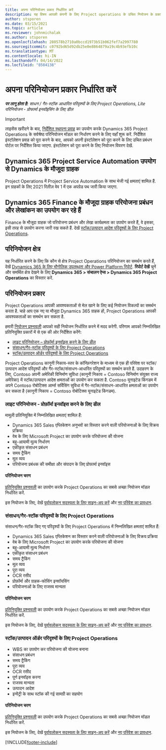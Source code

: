 ```yaml
---
title: अपना परिनियोजन प्रकार निर्धारित करें
description: यह विषय आपकी कंपनी के लिए Project operations के उचित नियोजन के प्रकार को निर्धारित करने में आपकी मदद करने हेतु जानकारी प्रदान करता है.
author: stsporen
ms.date: 03/15/2021
ms.topic: article
ms.reviewer: johnmichalak
ms.author: stsporen
ms.openlocfilehash: 280578b2710a0bccd1973b51b062fef7a2997780
ms.sourcegitcommit: c0792bd65d92db25e0e8864879a19c4b93efb10c
ms.translationtype: MT
ms.contentlocale: hi-IN
ms.lasthandoff: 04/14/2022
ms.locfileid: "8584138"
---
```

# <a name="determine-your-deployment-type"></a>अपना परिनियोजन प्रकार निर्धारित करें

_**पर लागू होता है:** साधन / गैर-स्टॉक आधारित परिदृश्यों के लिए Project Operations, Lite परिनियोजन - प्रोफार्मा इनवॉइसिंग के लिए डील_

> [!IMPORTANT]
> लाइसेंस खरीदने के बाद, [निर्देशित स्थापना प्रवाह](https://aka.ms/provisionprojectoperations) का उपयोग करके Dynamics 365 Project Operations के सर्वश्रेष्ठ परिनियोजन मॉडल का निर्धारण करने के लिए यहाँ शुरू करें.
> निर्देशित इंस्टॉलेशन प्रवाह को पूरा करने के बाद, आपको अपनी इंस्टॉलेशन को पूरा करने के लिए उचित प्रबंधन पोर्टल पर निर्देशित किया जाएगा. इंस्टॉलेशन को पूरा करने के लिए नियोजन विवरण देखें.


## <a name="existing-customers-of-dynamics-using-dynamics-365-project-service-automation"></a>Dynamics 365 Project Service Automation उपयोग से Dynamics के मौजूदा ग्राहक
Project Operations में Project Service Automation के साथ भेजी गई क्षमताएं शामिल हैं. इन ग्राहकों के लिए 2021 रिलीज़ वेव 1 में एक अपग्रेड पथ जारी किया जाएगा.

## <a name="existing-customers-of-dynamics-365-finance-using-project-management-and-accounting"></a>Dynamics 365 Finance के मौजूदा ग्राहक परियोजना प्रबंधन और लेखांकन का उपयोग कर रहे हैं 

Finance के मौजूदा ग्राहक जो परियोजना प्रबंधन और लेखा कार्यक्षमता का उपयोग करते हैं, वे इसका, इसी तरह से उपयोग करना जारी रख सकते हैं. देखें [स्टॉक/उत्पादन आदेश परिदृश्यों के लिए Project Operations](#pma).


## <a name="deployment-regions"></a>परिनियोजन क्षेत्र
यह निर्धारित करने के लिए कि कौन से क्षेत्र Project Operations परिनियोजन का समर्थन करते हैं, देखें [Dynamics 365 के लिए भौगोलिक उपलब्धता और Power Platform रिपोर्ट](https://dynamics.microsoft.com/en-us/geographic-availability/). **रिपोर्ट देखें** चुनें और समर्थित क्षेत्र देखने के लिए **Dynamics 365 > संचालन ऐप्स > Dynamics 365 Project Operations** का विस्तार करें.

## <a name="deployment-types"></a>परिनियोजन प्रकार
Project Operations आपकी आवश्यकताओं से मेल खाने के लिए कई नियोजन विकल्पों का समर्थन करता है. चाहे आप एक नए या मौजूदा Dynamics 365 ग्राहक हों, Project Operations आपकी आवश्यकताओं का समर्थन कर सकता है.

हमारी [नियोजन प्रश्नावली](https://aka.ms/provisionprojectoperations) आपको सही नियोजन निर्धारित करने में मदद करेगी. परिणाम आपको निम्नलिखित प्रतिनियुक्ति प्रकारों में से एक की ओर निर्देशित करेंगे:

- [लाइट परिनियोजन – प्रोफ़ॉर्मा इनवॉइस करने के लिए डील](#lite)
- [संसाधन/गैर-स्टॉक परिदृश्यों के लिए Project Operations](#integrated)
- [स्टॉक/उत्पादन ऑर्डर परिदृश्यों के लिए Project Operations](#pma)

Project Operations कानूनी निकाय-स्तर के कॉन्फ़िगरेशन के माध्यम से एक ही परिवेश पर स्टॉक/उत्पादन आदेश परिदृश्यों और गैर-स्टॉक/संसाधन-आधारित परिदृश्यों का समर्थन करते हैं. उदाहरण के लिए, Contoso अपनी अमेरिकी विनिर्माण सुविधा (कानूनी निकाय = Contoso विनिर्माण संयुक्त राज्य अमेरिका) में स्टॉक/उत्पादन आदेश क्षमताओं का उपयोग कर सकता है. Contoso यूनाइटेड किंगडम में अपने Contoso रोबोटिक्स आर्म्स सर्विसिंग सुविधा में गैर-स्टॉक/संसाधन-आधारित क्षमताओं का उपयोग कर सकता है (कानूनी निकाय = Contoso रोबोटिक्स यूनाइटेड किंगडम).

### <a name="lite-deployment---deal-to-proforma-invoicing"></a><a  name="lite"></a>लाइट परिनियोजन - प्रोफ़ॉर्मा इनवॉइस करने के लिए डील

मामूली प्रतिनियुक्ति में निम्नलिखित क्षमताएं शामिल हैं:

- Dynamics 365 Sales एप्लिकेशन अनुभवों का विस्तार करने वाली परियोजनाओं के लिए विक्रय प्रक्रिया
- वेब के लिए Microsoft Project का उपयोग करके परियोजना की योजना
- बहु-आयामी मूल्य निर्धारण
- एकीकृत संसाधन प्रबंधन
- समय ट्रैकिंग
- मूल व्यय
- परियोजना प्रबंधक की समीक्षा और संपादन के लिए प्रोफार्मा इनवॉइस 

#### <a name="deployment-steps"></a>परिनियोजन चरण
[प्रतिनियुक्ति प्रश्नावली](https://aka.ms/provisionprojectoperations) का उपयोग करके Project Operations का सबसे अच्छा नियोजन मॉडल निर्धारित करें.

इस नियोजन के लिए, देखें [पूर्वावलोकन सदस्यता के लिए साइन-अप करें](lite-preview-subscription-sign-up.md) और [नए परिवेश का प्रावधान](lite-deployment.md). 


### <a name="project-operations-for-resourcenon-stocked-scenarios"></a><a name="integrated"></a>संसाधन/गैर-स्टॉक परिदृश्यों के लिए Project Operations
संसाधन/गैर-स्टॉक किए गए परिदृश्यों के लिए Project Operations में निम्नलिखित क्षमताएं शामिल हैं:
 
- Dynamics 365 Sales एप्लिकेशन का विस्तार करने वाली परियोजनाओं के लिए विक्रय प्रक्रिया
- वेब के लिए Microsoft Project का उपयोग करके परियोजना की योजना
- बहु-आयामी मूल्य निर्धारण
- एकीकृत संसाधन प्रबंधन
- समय ट्रैकिंग
- मूल व्यय
- पूरा व्यय
- OCR रसीद
- प्रोफ़ॉर्मा और ग्राहक-फोसिंग इनवॉयसिंग 
- परियोजनाओं के लिए राजस्व मान्यता

#### <a name="deployment-steps"></a>परिनियोजन चरण
[प्रतिनियुक्ति प्रश्नावली](https://aka.ms/provisionprojectoperations) का उपयोग करके Project Operations का सबसे अच्छा नियोजन मॉडल निर्धारित करें.

इस नियोजन के लिए, देखें [पूर्वावलोकन सदस्यता के लिए साइन-अप करें](resource-sign-up-preview-subscription.md) और [नए परिवेश का प्रावधान](resource-provision-new-environment.md). 


### <a name="project-operations-for-stockedproduction-order-scenarios"></a><a name="pma"></a>स्टॉक/उत्पादन ऑर्डर परिदृश्यों के लिए Project Operations

- WBS का उपयोग कर परियोजना की योजना बनाना
- संसाधन प्रबंधन
- समय ट्रैकिंग
- पूरा व्यय
- OCR रसीद
- पूर्ण इनवॉइस करना
- राजस्व मान्यता
- उत्पादन आदेश
- इन्वेंट्री के साथ स्टॉक की गई सामग्री का सहयोग

#### <a name="deployment-steps"></a>परिनियोजन चरण
[प्रतिनियुक्ति प्रश्नावली](https://aka.ms/provisionprojectoperations) का उपयोग करके Project Operations का सबसे अच्छा नियोजन मॉडल निर्धारित करें.

इस नियोजन के लिए, देखें [पूर्वावलोकन सदस्यता के लिए साइन-अप करें](/dynamics365/fin-ops-core/dev-itpro/dev-tools/sign-up-preview-subscription?toc=%2fdynamics365%2ffinance%2ftoc.json) और [नए परिवेश का प्रावधान](/dynamics365/fin-ops-core/dev-itpro/deployment/deploy-demo-environment?toc=%2fdynamics365%2ffinance%2ftoc.json). 



[!INCLUDE[footer-include](../includes/footer-banner.md)]